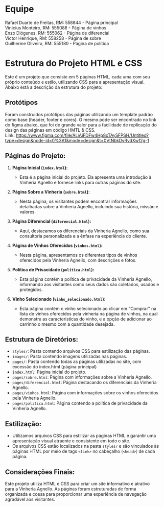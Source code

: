 # Equipe
Rafael Duarte de Freitas, RM: 558644 - Página principal <br>
Vinicius Monteiro, RM: 555088 - Página de vinhos <br>
Enzo Diógenes, RM: 555062 - Página de diferencial <br>
Victor Henrique, RM: 558258 - Página de sobre <br>
Guilherme Oliveira, RM: 555180 - Página de política <br>

# Estrutura do Projeto HTML e CSS

Este é um projeto que consiste em 5 páginas HTML, cada uma com seu próprio conteúdo e estilo, utilizando CSS para a apresentação visual. Abaixo está a descrição da estrutura do projeto:

## Protótipos

Foram construídos protótipos das páginas utilizando um template padrão como base (header, footer e cores). O mesmo pode ser encontrado no link do figma abaixo, que foi de grande valor para a facilidade de replicação do design das páginas em código HMTL & CSS. <br>
Link: https://www.figma.com/file/ALiAiFDFw4Hp8xTAySFPSH/Untitled?type=design&node-id=0%3A1&mode=design&t=0VtNbkDvRvdXwf2g-1

## Páginas do Projeto:

1. **Página Inicial (`index.html`):**
   - Esta é a página inicial do projeto. Ela apresenta uma introdução à Vinheria Agnello e fornece links para outras páginas do site.
   
2. **Página Sobre a Vinheria (`sobre.html`):**
   - Nesta página, os visitantes podem encontrar informações detalhadas sobre a Vinheria Agnello, incluindo sua história, missão e valores.
   
3. **Página Diferencial (`diferencial.html`):**
   - Aqui, destacamos os diferenciais da Vinheria Agnello, como sua consultoria personalizada e a ênfase na experiência do cliente.

4. **Página de Vinhos Oferecidos (`vinhos.html`):**
   - Nesta página, apresentamos os diferentes tipos de vinhos oferecidos pela Vinheria Agnello, com descrições e fotos.

5. **Política de Privacidade (`politica.html`):**
   - Esta página contém a política de privacidade da Vinheria Agnello, informando aos visitantes como seus dados são coletados, usados e protegidos.

6. **Vinho Selecionado (`vinho_selecionado.html`):**
   - Esta página contém o vinho selecionado ao clicar em "Comprar" na lista de vinhos oferecidos pela vinheria na página de vinhos, na qual demonstra as características do vinho, e a opção de adicionar ao carrinho o mesmo com a quantidade desejada.

## Estrutura de Diretórios:

- `styles/`: Pasta contendo arquivos CSS para estilização das páginas.
- `images/`: Pasta contendo imagens utilizadas nas páginas.
- `pages/`: Pasta contendo todas as páginas utilizadas no site, com excessão do index.html (página principal)
- `index.html`: Página inicial do projeto.
- `pages/sobre.html`: Página com informações sobre a Vinheria Agnello.
- `pages/diferencial.html`: Página destacando os diferenciais da Vinheria Agnello.
- `pages/vinhos.html`: Página com informações sobre os vinhos oferecidos pela Vinheria Agnello.
- `pages/politica.html`: Página contendo a política de privacidade da Vinheria Agnello.

## Estilização:

- Utilizamos arquivos CSS para estilizar as páginas HTML e garantir uma apresentação visual atraente e consistente em todo o site.
- Os arquivos CSS estão localizados na pasta `styles/` e são vinculados às páginas HTML por meio de tags `<link>` no cabeçalho (`<head>`) de cada página.

## Considerações Finais:

Este projeto utiliza HTML e CSS para criar um site informativo e atrativo para a Vinheria Agnello. As páginas foram estruturadas de forma organizada e coesa para proporcionar uma experiência de navegação agradável aos visitantes.





